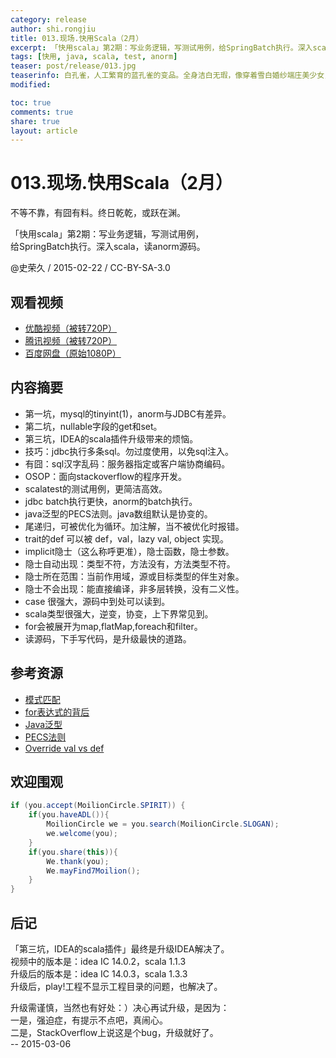 ```yaml
---
category: release
author: shi.rongjiu
title: 013.现场.快用Scala（2月）
excerpt: 「快用scala」第2期：写业务逻辑，写测试用例，给SpringBatch执行。深入scala，读anorm源码。
tags: [快用, java, scala, test, anorm]
teaser: post/release/013.jpg
teaserinfo: 白孔雀，人工繁育的蓝孔雀的变品。全身洁白无瑕，像穿着雪白婚纱端庄美少女，但，雌孔雀们并不这么认为 :D
modified: 

toc: true
comments: true
share: true
layout: article
---
```


# 013.现场.快用Scala（2月）

不等不靠，有囧有料。终日乾乾，或跃在渊。  

「快用scala」第2期：写业务逻辑，写测试用例，  
给SpringBatch执行。深入scala，读anorm源码。  

@史荣久 / 2015-02-22 / CC-BY-SA-3.0  

## 观看视频

  * [优酷视频（被转720P）](http://v.youku.com/v_show/id_XODk4MDA2NTQw.html)
  * [腾讯视频（被转720P）](http://v.qq.com/x/page/e0147kurmrh.html)
  * [百度网盘（原始1080P）](http://pan.baidu.com/s/1gfEHkKb)

## 内容摘要

  * 第一坑，mysql的tinyint(1)，anorm与JDBC有差异。
  * 第二坑，nullable字段的get和set。
  * 第三坑，IDEA的scala插件升级带来的烦恼。
  * 技巧：jdbc执行多条sql。勿过度使用，以免sql注入。
  * 有囧：sql汉字乱码：服务器指定或客户端协商编码。
  * OSOP：面向stackoverflow的程序开发。
  * scalatest的测试用例，更简洁高效。
  * jdbc batch执行更快，anorm的batch执行。
  * java泛型的PECS法则。java数组默认是协变的。
  * 尾递归，可被优化为循环。加注解，当不被优化时报错。
  * trait的def 可以被 def，val，lazy val, object 实现。
  * implicit隐士（这么称呼更准），隐士函数，隐士参数。
  * 隐士自动出现：类型不符，方法没有，方法类型不符。
  * 隐士所在范围：当前作用域，源或目标类型的伴生对象。
  * 隐士不会出现：能直接编译，非多层转换，没有二义性。
  * case 很强大，源码中到处可以读到。
  * scala类型很强大，逆变，协变，上下界常见到。
  * for会被展开为map,flatMap,foreach和filter。
  * 读源码，下手写代码，是升级最快的道路。

## 参考资源

  * [模式匹配](http://hongjiang.info/scala-pattern-matching-1/)
  * [for表达式的背后](http://hongjiang.info/scala-pitfalls-3/)
  * [Java泛型](http://hongjiang.info/java-generics)
  * [PECS法则](http://stackoverflow.com/questions/2723397)
  * [Override val vs def](http://stackoverflow.com/questions/19642053)

## 欢迎围观

``` java
if (you.accept(MoilionCircle.SPIRIT)) {
    if(you.haveADL()){
        MoilionCircle we = you.search(MoilionCircle.SLOGAN);
        we.welcome(you);
    }
    if(you.share(this)){
        We.thank(you);
        We.mayFind7Moilion();
    }
}
```

## 后记

「第三坑，IDEA的scala插件」最终是升级IDEA解决了。  
视频中的版本是：idea IC 14.0.2，scala 1.1.3  
升级后的版本是：idea IC 14.0.3，scala 1.3.3  
升级后，play!工程不显示工程目录的问题，也解决了。  

升级需谨慎，当然也有好处：）决心再试升级，是因为：  
一是，强迫症，有提示不点吧，真闹心。  
二是，StackOverflow上说这是个bug，升级就好了。  
-- 2015-03-06
